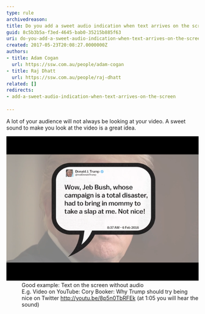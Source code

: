 ```yaml
---
type: rule
archivedreason: 
title: Do you add a sweet audio indication when text arrives on the screen?
guid: 8c5b3b5a-f3ed-4645-bab0-35215b885f63
uri: do-you-add-a-sweet-audio-indication-when-text-arrives-on-the-screen
created: 2017-05-23T20:08:27.0000000Z
authors:
- title: Adam Cogan
  url: https://ssw.com.au/people/adam-cogan
- title: Raj Dhatt
  url: https://ssw.com.au/people/raj-dhatt
related: []
redirects:
- add-a-sweet-audio-indication-when-text-arrives-on-the-screen

---
```


A lot of your audience will not always be looking at your video. A sweet sound to make you look at the video is a great idea.

<!--endintro-->
<dl class="goodImage"><dt> 
      <img src="video-trump-sound.png" alt="video-trump-sound.png"></dt><dd>Good example: Text on the screen without audio 
      <br>E.g. Video on YouTube: Cory Booker: Why Trump should try being nice on Twitter <a href="http://youtu.be/8p5n0TbRFEk">http://youtu.be/8p5n0TbRFEk</a> (at 1:05 you will hear the sound)<br></dd>  </dl>
